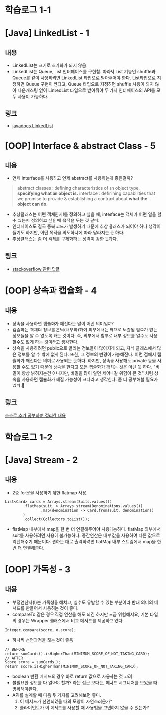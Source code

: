# 학습로그 1-1

# [Java] LinkedList - 1
## 내용
- LinkedList는 크기로 초기화가 되지 않음
- LinkedList는 Queue, List 인터페이스를 구현함. 따라서 List 기능인 shuffle과 Queue를 같이 사용하려면 LinkedList 타입으로 받아주어야 한다. List타입으로 지정하면 Queue 구현이 안되고, Queue 타입으로 지정하면 shuffle 사용이 되지 않아 다운캐스팅 없이 LinkedList 타입으로 받아줘야 두 가지 인터페이스의 API를 모두 사용이 가능하다.
## 링크
- [javadocs LinkedList](https://docs.oracle.com/javase/7/docs/api/java/util/LinkedList.html)

# [OOP] Interface & abstract Class - 5
## 내용
- 언제 interface를 사용하고 언제 abstract를 사용하는게 좋은걸까?
> abstract classes : defining characteristics of an object type, **specifying what an object is.**
> interface : definining capabilities that we promise to provide & establishing a contract about **what the object can do**.
- 추상클래스는 어떤 객체인지!를 정의하고 싶을 때, interface는 객체가 어떤 일을 할 수 있는지 정의하고 싶을 때 목적을 두는 것 같다.
- 인터페이스도 결국 중복 코드가 발생하기 때문에 추상 클래스가 되어야 하나 생각이 들기도 하지만, 어떤 목적을 의도하냐에 따라 달라지는 듯 하다.
- 추상클래스는 좀 더 객체를 구체화하는 성격이 강한 듯하다.
## 링크
- [stackoverflow 관련 답글](https://stackoverflow.com/questions/479142/when-to-use-an-interface-instead-of-an-abstract-class-and-vice-versa)

# [OOP] 상속과 캡슐화 - 4
## 내용
- 상속을 사용하면 캡슐화가 깨진다는 말이 어떤 의미일까?
- 캡슐화는 객체의 정보를 은닉(내부화)하여 외부에서는 밖으로 노출될 필요가 없는 정보들을 알 수 없도록 하는 것이다. 즉, 외부에서 함부로 내부 정보를 알수도 사용할수도 없게 하는 것이라고 생각한다.
- 상속을 사용하려면 public으로 열리는 정보들이 많아지게 되고, 자식 클래스에서 많은 정보를 알 수 밖에 없게 된다. 또한, 그 정보의 변경이 가능해진다. 이런 점에서 캡슐화가 깨진다는 의미로 사용되는 듯하다. 하지만, 상속을 사용해도 private 등을 사용할 수도 있기 때문에 상속을 한다고 모든 캡슐화가 깨지는 것은 아닌 듯 하다. "비밀이 항상 밝혀지는건 아니지만, 비밀을 많이 알면 세어나갈 위험이 큰 것" 처럼 상속을 사용하면 캡슐화가 깨질 가능성이 크다라고 생각한다. 좀 더 공부해볼 필요가 있다.👀

## 링크
[스스로 추가 공부하며 정리한 내용](https://nauni.tistory.com/167?category=913481)
# 학습로그 1-2

# [Java] Stream - 2
## 내용
- 2중 for문을 사용하기 위한 flatmap 사용. 
```
List<Card> cards = Arrays.stream(Suits.values())
        .flatMap(suit -> Arrays.stream(Denominations.values())
                .map(denomination -> Card.from(suit, denomination))
        )
        .collect(Collectors.toList());
```
- flatMap 내부에서 map을 한 번 더 연결해주어야 사용가능하다. flatMap 외부에서 suit를 사용하려면 사용이 불가능하다. 중간연산은 내부 값을 사용하여 다른 값으로 리턴해주기 때문이다.
원하는 대로 출력하려면 flatMap 내부 스트림에서 map을 한 번 더 연결해준다.
  

# [OOP] 가독성 - 3
## 내용
- 부정연산자(!)는 가독성을 해치고, 실수도 유발할 수 있는 부분이라 반대 의미의 메서드를 만들어서 사용하는 것이 좋다.
- compareTo 같은 경우 직접 연산을 해도 되긴 하지만 조금 위험해서요, 기본 타입의 경우는 Wrapper 클래스에서 비교 메서드를 제공하고 있다.
```
Integer.compare(score, o.score);
```
- 하나씩 선언과정을 끊는 것이 좋음
```
// BEFORE
return sumCards().isHigherThan(MINIMUM_SCORE_OF_NOT_TAKING_CARD);
// AFTER
Score score = sumCards();
return score.isHigherThan(MINIMUM_SCORE_OF_NOT_TAKING_CARD);
```
- boolean 반환 메서드의 경우 바로 return 값으로 사용하는 것 고려
- 불필요한 정보를 다 알아야 할까? 라는 접근 보다는, 메서드 시그니처를 보았을 때 명확해야한다.
- API를 설계할 때 다음 두 가지를 고려해보면 좋다.
    1. 이 메서드가 선언되었을 때의 모양이 자연스러운가?
    2. 클라이언트가 이 메서드를 사용할 때 사용법을 고민하지 않을 수 있는가?